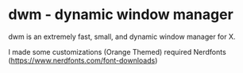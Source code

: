 dwm - dynamic window manager
============================
dwm is an extremely fast, small, and dynamic window manager for X.

I made some customizations (Orange Themed)
required Nerdfonts (https://www.nerdfonts.com/font-downloads)
